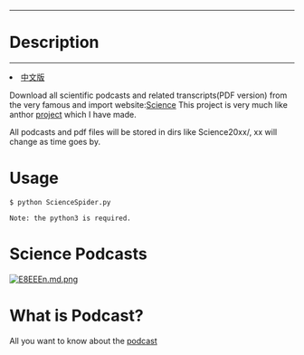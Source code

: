 -------------
# Description #
-------------

<li><a href="README_CN.md">中文版</a></li>

Download all scientific podcasts and related transcripts(PDF version) from the very famous and import website:[Science](https://www.sciencemag.org/) This project is very much like anthor [project](https://github.com/QMH-TMY/NaturePodcast) which I have made.

All podcasts and pdf files will be stored in dirs like Science20xx/, xx will change as time goes by.

# Usage #
	$ python ScienceSpider.py

	Note: the python3 is required.

# Science Podcasts #
[![E8EEEn.md.png](https://s2.ax1x.com/2019/04/30/E8EEEn.md.png)](https://imgchr.com/i/E8EEEn)

# What is Podcast? #
All you want to know  about the [podcast](https://en.wikipedia.org/wiki/Podcast)
